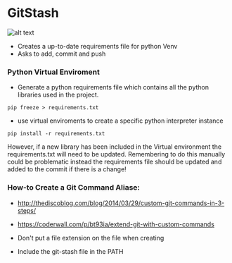 # GitStash

![alt text](https://github.com/marmstr93ng/GitStash/blob/master/Mustache-Image.png "Stash")

- Creates a up-to-date requirements file for python Venv
- Asks to add, commit and push

### Python Virtual Enviroment
- Generate a python requirements file which contains all the python libraries used in the project.
```
pip freeze > requirements.txt
```
- use virtual enviroments to create a specific python interpreter instance
```
pip install -r requirements.txt
```

However, if a new library has been included in the Virtual environment the requirements.txt will need to be updated. Remembering to do this manually could be problematic instead the requirements file should be updated and added to the commit if there is a change!

### How-to Create a Git Command Aliase:
- http://thediscoblog.com/blog/2014/03/29/custom-git-commands-in-3-steps/
- https://coderwall.com/p/bt93ia/extend-git-with-custom-commands


- Don't put a file extension on the file when creating
- Include the git-stash file in the PATH
